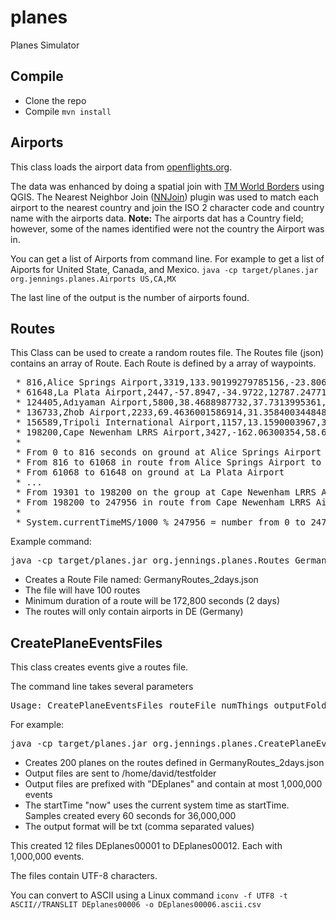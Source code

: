 # planes
Planes Simulator

## Compile

- Clone the repo
- Compile `mvn install`

## Airports

This class loads the airport data from [openflights.org](https://openflights.org/data.html).

The data was enhanced by doing a spatial join with [TM World Borders](http://thematicmapping.org/downloads/world_borders.php) using QGIS.  The Nearest Neighbor Join ([NNJoin](https://plugins.qgis.org/plugins/NNJoin/)) plugin was used to match each airport to the nearest country and join the ISO 2 character code and country name with the airports data.  **Note:** The airports dat has a Country field; however, some of the names identified were not the country the Airport was in.

You can get a list of Airports from command line.  For example to get a list of Aiports for United State, Canada, and Mexico. `java -cp target/planes.jar org.jennings.planes.Airports US,CA,MX`

The last line of the output is the number of airports found. 


## Routes 

This Class can be used to create a random routes file. The Routes file (json) contains an array of Route. Each Route is defined by a array of waypoints.  

<pre>
 * 816,Alice Springs Airport,3319,133.90199279785156,-23.806699752807617,13361.853782406464,168.8274126698336,61068
 * 61648,La Plata Airport,2447,-57.8947,-34.9722,12787.247710042635,60.14191134805573,123564
 * 124405,Adıyaman Airport,5800,38.4688987732,37.7313995361,2911.4261109444706,94.73005499828885,136367
 * 136733,Zhob Airport,2233,69.4636001586914,31.358400344848633,5246.3508694127495,-72.72477455791804,155912
 * 156589,Tripoli International Airport,1157,13.1590003967,32.6635017395,9852.188296138784,-2.4847151672753514,197301
 * 198200,Cape Newenham LRRS Airport,3427,-162.06300354,58.646400451699996,10878.523714379604,-123.86942642142148,247956
 *
 * From 0 to 816 seconds on ground at Alice Springs Airport  
 * From 816 to 61068 in route from Alice Springs Airport to La Plata Airport 
 * From 61068 to 61648 on ground at La Plata Airport
 * ...
 * From 19301 to 198200 on the group at Cape Newenham LRRS Airport
 * From 198200 to 247956 in route from Cape Newenham LRRS Airport to Alice Springs Airport
 *  
 * System.currentTimeMS/1000 % 247956 = number from 0 to 247955  
</pre>

Example command:
<pre>
java -cp target/planes.jar org.jennings.planes.Routes GermanyRoutes_2days.json 100 172800 DE
</pre>

- Creates a Route File named: GermanyRoutes_2days.json
- The file will have 100 routes 
- Minimum duration of a route will be 172,800 seconds (2 days)
- The routes will only contain airports in DE (Germany)

## CreatePlaneEventsFiles

This class creates events give a routes file.

The command line takes several parameters
<pre>
Usage: CreatePlaneEventsFiles routeFile numThings outputFolder prefix startTime step durationSec samplesPerFile format <latLimit>
</pre>

For example:

<pre>
java -cp target/planes.jar org.jennings.planes.CreatePlaneEventsFiles GermanyRoutes_2days.json 200 /home/david/testfolder DEplanes now 60 3600000 1000000 txt
</pre>

- Creates 200 planes on the routes defined in GermanyRoutes_2days.json
- Output files are sent to /home/david/testfolder
- Output files are prefixed with "DEplanes" and contain at most 1,000,000 events
- The startTime "now" uses the current system time as startTime.  Samples created every 60 seconds for 36,000,000 
- The output format will be txt (comma separated values)

This created 12 files DEplanes00001 to DEplanes00012. Each with 1,000,000 events.

The files contain UTF-8 characters.  

You can convert to ASCII using a Linux command `iconv -f UTF8 -t ASCII//TRANSLIT DEplanes00006 -o DEplanes00006.ascii.csv`







